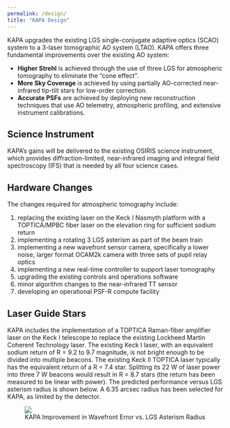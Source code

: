 ```yaml
---
permalink: /design/
title: "KAPA Design"
---
```


KAPA upgrades the existing LGS single-conjugate adaptive optics (SCAO) system to
a 3-laser tomographic AO system (LTAO). KAPA offers three fundamental
improvements over the existing AO system:

* **Higher Strehl** is achieved through the use of three LGS for
atmospheric tomography to eliminate the “cone effect”.
* **More Sky Coverage** is achieved by using partially AO-corrected near-infrared tip-tilt stars for low-order correction.
* **Accurate PSFs** are achieved by deploying new reconstruction techniques that use AO telemetry, atmospheric profiling, and extensive instrument calibrations.


## Science Instrument
KAPA’s gains will be delivered to the existing OSIRIS science
instrument, which provides diffraction-limited, near-infrared imaging
and integral field spectroscopy (IFS) that is needed by all four
science cases.

## Hardware Changes
The changes required for atmospheric tomography include:
1. replacing the existing laser on the Keck I Nasmyth platform with a
   TOPTICA/MPBC fiber laser on the elevation ring for sufficient sodium return
2. implementing a rotating 3 LGS asterism as part of the beam train
3. implementing a new wavefront sensor camera, specifically a lower
noise, larger format OCAM2k camera with three sets of pupil relay
optics
4. implementing a new real-time controller to support laser
tomography
5. upgrading the existing controls and operations software
6. minor algorithm changes to the near-infrared TT sensor
7. developing an operational PSF-R compute facility

## Laser Guide Stars
KAPA includes the implementation of a TOPTICA Raman-fiber amplifier
laser on the Keck I telescope to replace the existing Lockheed Martin
Coherent Technology laser. The existing Keck I laser, with an
equivalent sodium return of R = 9.2 to 9.7 magnitude, is not bright
enough to be divided into multiple beacons. The existing Keck II
TOPTICA laser typically has the equivalent return of a R = 7.4
star. Splitting its 22 W of laser power into three 7 W beacons would
result in R = 8.7 stars (the return has been measured to be linear
with power). The predicted performance versus LGS asterism radius is
shown below. A 6.35 arcsec radius has been selected for KAPA,
as limited by the detector.

<figure class="half">
    <a href="{{ site.url }}{{ site.baseurl }}lgs_radius.png">
        <img src="{{ site.url }}{{ site.baseurl }}/assets/images/lgs_radius.png">
    </a>
    <figcaption>KAPA Improvement in Wavefront Error vs. LGS Asterism Radius</figcaption>
</figure>




